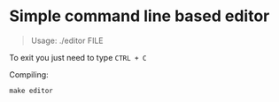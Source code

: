 # Simple command line based editor

> Usage:
> ./editor FILE

To exit you just need to type `CTRL + C`

Compiling:

```
make editor
```
